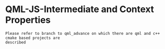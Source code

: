 # QML-JS-Intermediate and Context Properties

```
Please refer to branch to qml_advance on which there are qml and c++ cmake based projects are 
described
```
